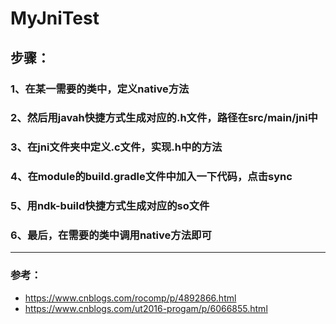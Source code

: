 # MyJniTest

## 步骤：
### 1、在某一需要的类中，定义native方法
### 2、然后用javah快捷方式生成对应的.h文件，路径在src/main/jni中
### 3、在jni文件夹中定义.c文件，实现.h中的方法
### 4、在module的build.gradle文件中加入一下代码，点击sync
### 5、用ndk-build快捷方式生成对应的so文件
### 6、最后，在需要的类中调用native方法即可
---
### 参考：
- https://www.cnblogs.com/rocomp/p/4892866.html
- https://www.cnblogs.com/ut2016-progam/p/6066855.html

